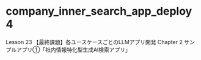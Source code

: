 # company_inner_search_app_deploy4
Lesson 23 【最終課題】各ユースケースごとのLLMアプリ開発  Chapter 2 サンプルアプリ①「社内情報特化型生成AI検索アプリ」
